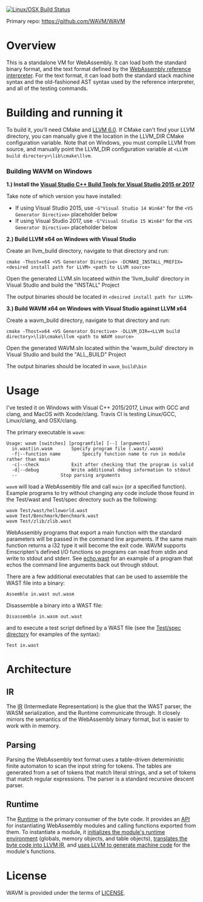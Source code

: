 [![Linux/OSX Build Status](https://travis-ci.com/WAVM/WAVM.svg?branch=master)](https://travis-ci.com/WAVM/WAVM)

Primary repo: https://github.com/WAVM/WAVM

# Overview

This is a standalone VM for WebAssembly. It can load both the standard binary format, and the text format defined by the [WebAssembly reference interpreter](https://github.com/WebAssembly/spec/tree/master/interpreter). For the text format, it can load both the standard stack machine syntax and the old-fashioned AST syntax used by the reference interpreter, and all of the testing commands.

# Building and running it

To build it, you'll need CMake and [LLVM 6.0](http://llvm.org/releases/download.html#6.0.0). If CMake can't find your LLVM directory, you can manually give it the location in the LLVM_DIR CMake configuration variable. Note that on Windows, you must compile LLVM from source, and manually point the LLVM_DIR configuration variable at `<LLVM build directory>\lib\cmake\llvm`.

### Building WAVM on Windows 

**1.) Install the [Visual Studio C++ Build Tools for Visual Studio 2015 or 2017](http://landinghub.visualstudio.com/visual-cpp-build-tools)**

Take note of which version you have installed:

- If using Visual Studio 2015, use `-G"Visual Studio 14 Win64"` for the `<VS Generator Directive>` placeholder below
- If using Visual Studio 2017, use `-G"Visual Studio 15 Win64"` for the `<VS Generator Directive>` placeholder below

**2.) Build LLVM x64 on Windows with Visual Studio**

Create an llvm_build directory, navigate to that directory and run:

    cmake -Thost=x64 <VS Generator Directive> -DCMAKE_INSTALL_PREFIX=<desired install path for LLVM> <path to LLVM source>

Open the generated LLVM.sln locateed within the 'llvm_build' directory in Visual Studio and build the "INSTALL" Project

The output binaries should be located in `<desired install path for LLVM>`

**3.) Build WAVM x64 on Windows with Visual Studio against LLVM x64**

Create a wavm_build directory, navigate to that directory and run:

    cmake -Thost=x64 <VS Generator Directive> -DLLVM_DIR=<LLVM build directory>\lib\cmake\llvm <path to WAVM source>

Open the generated WAVM.sln located within the 'wavm_build' directory in Visual Studio and build the "ALL_BUILD" Project

The output binaries should be located in `wavm_build\bin`

# Usage

I've tested it on Windows with Visual C++ 2015/2017, Linux with GCC and clang, and MacOS with Xcode/clang. Travis CI is testing Linux/GCC, Linux/clang, and OSX/clang.

The primary executable is `wavm`:
```
Usage: wavm [switches] [programfile] [--] [arguments]
  in.wast|in.wasm		Specify program file (.wast/.wasm)
  -f|--function name		Specify function name to run in module rather than main
  -c|--check			Exit after checking that the program is valid
  -d|--debug			Write additional debug information to stdout
  --				Stop parsing arguments
```

`wavm` will load a WebAssembly file and call `main` (or a specified function).  Example programs to try without changing any code include those found in the Test/wast and Test/spec directory such as the following:

```
wavm Test/wast/helloworld.wast
wavm Test/Benchmark/Benchmark.wast
wavm Test/zlib/zlib.wast
```

WebAssembly programs that export a main function with the standard parameters will be passed in the command line arguments.  If the same main function returns a i32 type it will become the exit code.  WAVM supports Emscripten's defined I/O functions so programs can read from stdin and write to stdout and stderr.  See [echo.wast](Test/wast/echo.wast) for an example of a program that echos the command line arguments back out through stdout.

There are a few additional executables that can be used to assemble the WAST file into a binary:

```
Assemble in.wast out.wasm
```

Disassemble a binary into a WAST file:

```
Disassemble in.wasm out.wast
```

and to execute a test script defined by a WAST file (see the [Test/spec directory](Test/spec) for examples of the syntax):

```
Test in.wast
```

# Architecture

## IR

The [IR](Include/IR) (Intermediate Representation) is the glue that the WAST parser, the WASM serialization, and the Runtime communicate through. It closely mirrors the semantics of the WebAssembly binary format, but is easier to work with in memory.

## Parsing

Parsing the WebAssembly text format uses a table-driven deterministic finite automaton to scan the input string for tokens. The tables are generated from a set of tokens that match literal strings, and a set of tokens that match regular expressions. The parser is a standard recursive descent parser.

## Runtime

The [Runtime](Source/Runtime/) is the primary consumer of the byte code. It provides an [API](Include/Runtime/Runtime.h) for instantiating WebAssembly modules and calling functions exported from them. To instantiate a module, it [initializes the module's runtime environment](Source/Runtime/ModuleInstance.cpp) (globals, memory objects, and table objects), [translates the byte code into LLVM IR](Source/Runtime/LLVMEmitIR.cpp), and [uses LLVM to generate machine code](Source/Runtime/LLVMJIT.cpp) for the module's functions.

# License

WAVM is provided under the terms of [LICENSE](LICENSE).
